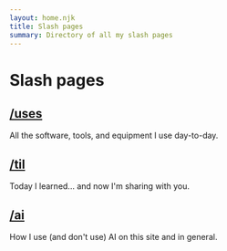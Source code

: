 ```yaml
---
layout: home.njk
title: Slash pages
summary: Directory of all my slash pages
---
```


# Slash pages

## [/uses](./uses.md)

All the software, tools, and equipment I use day-to-day.

## [/til](/til)

Today I learned... and now I'm sharing with you.

## [/ai](/ai)

How I use (and don't use) AI on this site and in general.
